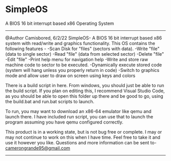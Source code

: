 # SimpleOS
A BIOS 16 bit interrupt based x86 Operating System
***************************************************************************************
@Author Camisbored, 6/2/22
SimpleOS-
A BIOS 16 bit interrupt based x86 system with read/write and graphics 
functionality. This OS contains the following features -
-Scan Disk for "files" (sectors with data).
-Write "file" (data to single sector)
-Read "file" (data from selected sector)
-Delete "file"
-Edit "file" 
-Print help menu for navigation help
-Write and store raw machine code to sector to be executed.
-Dynamically execute stored code (system will hang unless you properly return in code)
-Switch to graphics mode and allow user to draw on screen using keys and colors

There is a build script in here. From windows, you should just be able to run the build 
script. If you plan on editing this, I recommend Visual Studio Code, as you should be
able to open this folder up there and be good to go, using the build.bat and run.bat
scripts to launch.

To run, you may want to download an x86-64 emulator like qemu and launch there. I have 
included run script, you can use that to launch the program assuming you have qemu 
configured correctly.

This product is in a working state, but is not bug free or complete. I may or may not
continue to work on this when I have time. Feel free to take it and use it however
you like. Questions and more information can be sent to-
camerongrande95@gmail.com
***************************************************************************************
